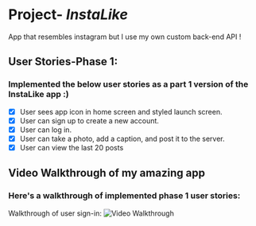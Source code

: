# Project- *InstaLike*

App that resembles instagram but I use my own custom back-end API ! 

## User Stories-Phase 1:
### Implemented the below user stories as a part 1 version of the InstaLike app :)
- [x] User sees app icon in home screen and styled launch screen.
- [x] User can sign up to create a new account.
- [x] User can log in.
- [x] User can take a photo, add a caption, and post it to the server.
- [x] User can view the last 20 posts

## Video Walkthrough of my amazing app 
### Here's a walkthrough of implemented phase 1 user stories:
Walkthrough of user sign-in:
<img src='https://media.giphy.com/media/P4k1AjgeWKcGmidjR3/giphy.gif' width='' alt='Video Walkthrough' />
